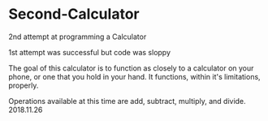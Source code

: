 # Second-Calculator
2nd attempt at programming a Calculator

1st attempt was successful but code was sloppy

The goal of this calculator is to function as closely to a calculator on your phone, or one that you hold in your hand. 
It functions, within it's limitations, properly.

Operations available at this time are add, subtract, multiply, and divide. 2018.11.26

